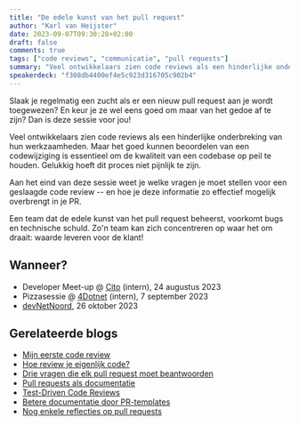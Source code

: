 ```yaml
---
title: "De edele kunst van het pull request"
author: "Karl van Heijster"
date: 2023-09-07T09:30:28+02:00
draft: false
comments: true
tags: ["code reviews", "communicatie", "pull requests"]
summary: "Veel ontwikkelaars zien code reviews als een hinderlijke onderbreking van hun werkzaamheden. Maar het goed kunnen beoordelen van een codewijziging is essentieel om de kwaliteit van een codebase op peil te houden. Gelukkig hoeft dit proces niet pijnlijk te zijn. Aan het eind van deze sessie weet je welke vragen je moet stellen voor een geslaagde code review -- en hoe je deze informatie zo effectief mogelijk overbrengt in je PR."
speakerdeck: "f308db4400ef4e5c923d316705c902b4"
---
```


Slaak je regelmatig een zucht als er een nieuw pull request aan je wordt toegewezen? En keur je ze wel eens goed om maar van het gedoe af te zijn? Dan is deze sessie voor jou!


Veel ontwikkelaars zien code reviews als een hinderlijke onderbreking van hun werkzaamheden. Maar het goed kunnen beoordelen van een codewijziging is essentieel om de kwaliteit van een codebase op peil te houden. Gelukkig hoeft dit proces niet pijnlijk te zijn.


Aan het eind van deze sessie weet je welke vragen je moet stellen voor een geslaagde code review -- en hoe je deze informatie zo effectief mogelijk overbrengt in je PR.


Een team dat de edele kunst van het pull request beheerst, voorkomt bugs en technische schuld. Zo'n team kan zich concentreren op waar het om draait: waarde leveren voor de klant!



## Wanneer?


- Developer Meet-up @ [Cito](https://www.cito.nl/) (intern), 24 augustus 2023
- Pizzasessie @ [4Dotnet](https://www.4dotnet.nl/) (intern), 7 september 2023
- [devNetNoord](https://devnetnoord.nl/), 26 oktober 2023 


## Gerelateerde blogs

- [Mijn eerste code review](/blog/23/08/mijn-eerste-code-review/)
- [Hoe review je eigenlijk code?](/blog/22/08/hoe-review-je-eigenlijk-code/)
- [Drie vragen die elk pull request moet beantwoorden](/blog/23/09/drie-vragen-die-elk-pull-request-moet-beantwoorden/)
- [Pull requests als documentatie](/blog/22/10/pull-requests-als-documentatie/)
- [Test-Driven Code Reviews](/blog/22/09/test-driven-code-reviews/)
- [Betere documentatie door PR-templates](/blog/22/10/betere-documentatie-door-pr-templates/)
- [Nog enkele reflecties op pull requests](/blog/23/10/nog-enkele-reflecties-op-pull-requests/)

